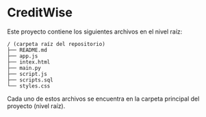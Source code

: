 # CreditWise

Este proyecto contiene los siguientes archivos en el nivel raíz:

    / (carpeta raíz del repositorio)
    ├── README.md
    ├── app.js
    ├── intex.html
    ├── main.py
    ├── script.js
    ├── scripts.sql
    └── styles.css

Cada uno de estos archivos se encuentra en la carpeta principal del
proyecto (nivel raíz).
